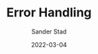 ---
title: Error Handling
author: Sander Stad
date: '2022-03-04'
categories:
  - Example
weight: 160
---